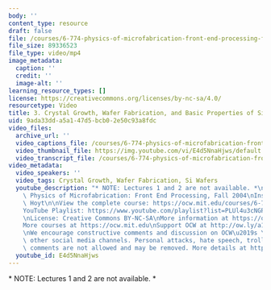 ```yaml
---
body: ''
content_type: resource
draft: false
file: /courses/6-774-physics-of-microfabrication-front-end-processing-fall-2004/mit6_774f04_lec03_360p_16_9.mp4
file_size: 89336523
file_type: video/mp4
image_metadata:
  caption: ''
  credit: ''
  image-alt: ''
learning_resource_types: []
license: https://creativecommons.org/licenses/by-nc-sa/4.0/
resourcetype: Video
title: 3. Crystal Growth, Wafer Fabrication, and Basic Properties of Si Wafers (cont.)
uid: 9ada33dd-a5a1-47d5-bcb0-2e50c93a8fdc
video_files:
  archive_url: ''
  video_captions_file: /courses/6-774-physics-of-microfabrication-front-end-processing-fall-2004/1UZDDnSdWM2wA4gSVtvaSIpAOuRuicApy_transcript.webvtt
  video_thumbnail_file: https://img.youtube.com/vi/E4d5NnaHjws/default.jpg
  video_transcript_file: /courses/6-774-physics-of-microfabrication-front-end-processing-fall-2004/1UZDDnSdWM2wA4gSVtvaSIpAOuRuicApy_transcript.pdf
video_metadata:
  video_speakers: ''
  video_tags: Crystal Growth, Wafer Fabrication, Si Wafers
  youtube_description: "* NOTE: Lectures 1 and 2 are not available. *\n\nMIT 6.774\
    \ Physics of Microfabrication: Front End Processing, Fall 2004\nInstructor: Judy\
    \ Hoyt\n\nView the complete course: https://ocw.mit.edu/courses/6-774-physics-of-microfabrication-front-end-processing-fall-2004/\n\
    YouTube Playlist: https://www.youtube.com/playlist?list=PLUl4u3cNGP61IMhYaHL_x-RzNUIDJD9XK\n\
    \nLicense: Creative Commons BY-NC-SA\nMore information at https://ocw.mit.edu/terms\n\
    More courses at https://ocw.mit.edu\nSupport OCW at http://ow.ly/a1If50zVRlQ\n\
    \nWe encourage constructive comments and discussion on OCW\u2019s YouTube and\
    \ other social media channels. Personal attacks, hate speech, trolling, and inappropriate\
    \ comments are not allowed and may be removed. More details at https://ocw.mit.edu/comments."
  youtube_id: E4d5NnaHjws
---
```

\* NOTE: Lectures 1 and 2 are not available. \*